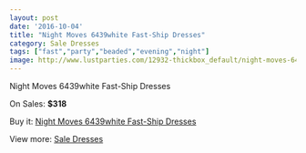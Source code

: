 ```yaml
---
layout: post
date: '2016-10-04'
title: "Night Moves 6439white Fast-Ship Dresses"
category: Sale Dresses
tags: ["fast","party","beaded","evening","night"]
image: http://www.lustparties.com/12932-thickbox_default/night-moves-6439white-fast-ship-dresses.jpg
---
```

Night Moves 6439white Fast-Ship Dresses

On Sales: **$318**
<a href="https://www.lustparties.com/en/sale-dresses/4902-night-moves-6439white-fast-ship-dresses.html"><amp-img layout="responsive" width="600" height="600" src="//www.lustparties.com/12932-thickbox_default/night-moves-6439white-fast-ship-dresses.jpg" alt="Night Moves 6439white Fast-Ship Dresses 0" /></a>

Buy it: [Night Moves 6439white Fast-Ship Dresses](https://www.lustparties.com/en/sale-dresses/4902-night-moves-6439white-fast-ship-dresses.html "Night Moves 6439white Fast-Ship Dresses")

View more: [Sale Dresses](https://www.lustparties.com/en/30-sale-dresses "Sale Dresses")